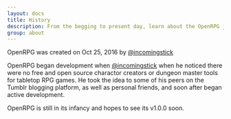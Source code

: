 ```yaml
---
layout: docs
title: History
description: From the begging to present day, learn about the OpenRPG journey
group: about
---
```


OpenRPG was created on Oct 25, 2016 by [@incomingstick](https://github.com/incomingstick)

OpenRPG began development when [@incomingstick](https://github.com/incomingstick) when he noticed there were no free and open source charactor creators or dungeon master tools for tabletop RPG games. He took the idea to some of his peers on the Tumblr blogging platform, as well as personal friends, and soon after began active development.

OpenRPG is still in its infancy and hopes to see its v1.0.0 soon.